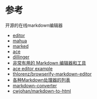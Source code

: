 
参考
======================================

开源的在线markdown编辑器

* [editor](https://github.com/pandao/editor.md)
* [mahua](https://github.com/jserme/mahua)
* [marked](https://github.com/chjj/marked)
* [ace](https://ace.c9.io/)
* [dillinger](https://github.com/joemccann/dillinger)
* [非常有用的 Markdown 编辑器和工具](http://www.oschina.net/news/50322/markdown-editors-and-tools)
* [ace editor example](https://codepen.io/ByScripts/pen/fzucK)
* [thlorenz/browserify-markdown-editor](https://github.com/thlorenz/browserify-markdown-editor)
* [各种Markdown处理器的列表](http://www.cnblogs.com/fresky/p/3198756.html)
* [markdown-converter](https://www.npmjs.com/package/markdown-converter)
* [cwjohan/markdown-to-html](https://github.com/cwjohan/markdown-to-html)
